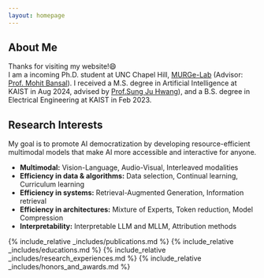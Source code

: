 ```yaml
---
layout: homepage
---
```


## About Me

Thanks for visiting my website!😄     
I am a incoming Ph.D. student at UNC Chapel Hill, [MURGe-Lab](https://murgelab.cs.unc.edu/) (Advisor: [Prof. Mohit Bansal](https://www.cs.unc.edu/~mbansal/)). I received a M.S. degree in Artificial Intelligence at KAIST in Aug 2024, advised by [Prof.Sung Ju Hwang](http://www.sungjuhwang.com/)), and a B.S. degree in Electrical Engineering at KAIST in Feb 2023.

## Research Interests
<!-- My goal is to promote AI democratization by developing resource-efficient multimodal models that make AI more accessible and interactive for anyone.
- **Multimodal (Vision-Language, Audio-Visual, Interleaved modalities):**  
I am intrigued by uncovering interactions between modalities and, based on these insights, developing models that understand various multimodal knowledge, leading to more accessible and interactive AI.
- **Efficiency in data & algorithms (Data selection, Continual learning, Curriculum learning):**  
To further enhance AI accessibility, I am keen on designing algorithms that minimize the training costs of models. I am currently interested in combining data curation with continual or curriculum learning ([Empirical Study](./assets/files/empirical_study.pdf)).
- **Efficiency in systems (Retrieval-Augmented Generation, Information retrieval):**  
Storing enormous and growing world knowledge in models is challenging. I aim to decouple knowledge from task-solving skills.
- **Efficiency in architectures (Mixture of Experts, Token reduction, Model Compression):**  
I am passionate about designing architectures for efficient training and deployment of models for complex tasks and multimodalities.
- **Interpretability (Interpretable LLM and MLLM, Attribution methods):**   
Effective frameworks stem from understanding model behaviors and data. I am interested in exploring how modalities interact during processing. -->
My goal is to promote AI democratization by developing resource-efficient multimodal models that make AI more accessible and interactive for anyone.
- **Multimodal:** Vision-Language, Audio-Visual, Interleaved modalities  
- **Efficiency in data & algorithms:**  Data selection, Continual learning, Curriculum learning  
- **Efficiency in systems:**  Retrieval-Augmented Generation, Information retrieval  
- **Efficiency in architectures:**  Mixture of Experts, Token reduction, Model Compression  
- **Interpretability:**  Interpretable LLM and MLLM, Attribution methods     

{% include_relative _includes/publications.md %}
{% include_relative _includes/educations.md %}
{% include_relative _includes/research_experiences.md %}
{% include_relative _includes/honors_and_awards.md %}
